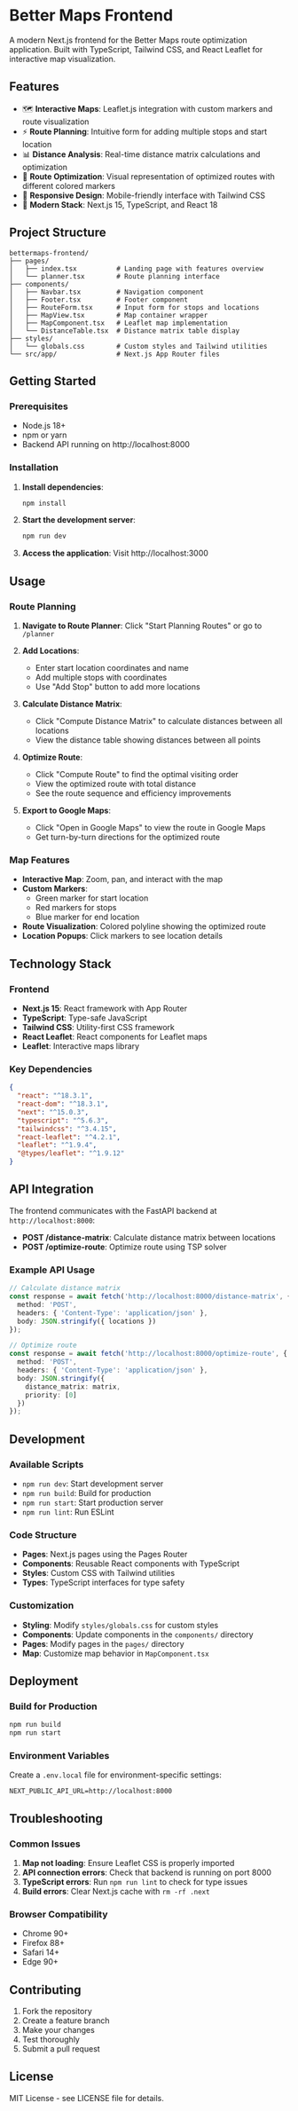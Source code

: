 # Better Maps Frontend

A modern Next.js frontend for the Better Maps route optimization application. Built with TypeScript, Tailwind CSS, and React Leaflet for interactive map visualization.

## Features

- 🗺️ **Interactive Maps**: Leaflet.js integration with custom markers and route visualization
- ⚡ **Route Planning**: Intuitive form for adding multiple stops and start location
- 📊 **Distance Analysis**: Real-time distance matrix calculations and optimization
- 🎯 **Route Optimization**: Visual representation of optimized routes with different colored markers
- 📱 **Responsive Design**: Mobile-friendly interface with Tailwind CSS
- 🚀 **Modern Stack**: Next.js 15, TypeScript, and React 18

## Project Structure

```
bettermaps-frontend/
├── pages/
│   ├── index.tsx          # Landing page with features overview
│   └── planner.tsx        # Route planning interface
├── components/
│   ├── Navbar.tsx         # Navigation component
│   ├── Footer.tsx         # Footer component
│   ├── RouteForm.tsx      # Input form for stops and locations
│   ├── MapView.tsx        # Map container wrapper
│   ├── MapComponent.tsx   # Leaflet map implementation
│   └── DistanceTable.tsx  # Distance matrix table display
├── styles/
│   └── globals.css        # Custom styles and Tailwind utilities
└── src/app/               # Next.js App Router files
```

## Getting Started

### Prerequisites

- Node.js 18+ 
- npm or yarn
- Backend API running on http://localhost:8000

### Installation

1. **Install dependencies**:
   ```bash
   npm install
   ```

2. **Start the development server**:
   ```bash
   npm run dev
   ```

3. **Access the application**:
   Visit http://localhost:3000

## Usage

### Route Planning

1. **Navigate to Route Planner**: Click "Start Planning Routes" or go to `/planner`

2. **Add Locations**:
   - Enter start location coordinates and name
   - Add multiple stops with coordinates
   - Use "Add Stop" button to add more locations

3. **Calculate Distance Matrix**:
   - Click "Compute Distance Matrix" to calculate distances between all locations
   - View the distance table showing distances between all points

4. **Optimize Route**:
   - Click "Compute Route" to find the optimal visiting order
   - View the optimized route with total distance
   - See the route sequence and efficiency improvements

5. **Export to Google Maps**:
   - Click "Open in Google Maps" to view the route in Google Maps
   - Get turn-by-turn directions for the optimized route

### Map Features

- **Interactive Map**: Zoom, pan, and interact with the map
- **Custom Markers**: 
  - Green marker for start location
  - Red markers for stops
  - Blue marker for end location
- **Route Visualization**: Colored polyline showing the optimized route
- **Location Popups**: Click markers to see location details

## Technology Stack

### Frontend
- **Next.js 15**: React framework with App Router
- **TypeScript**: Type-safe JavaScript
- **Tailwind CSS**: Utility-first CSS framework
- **React Leaflet**: React components for Leaflet maps
- **Leaflet**: Interactive maps library

### Key Dependencies
```json
{
  "react": "^18.3.1",
  "react-dom": "^18.3.1",
  "next": "^15.0.3",
  "typescript": "^5.6.3",
  "tailwindcss": "^3.4.15",
  "react-leaflet": "^4.2.1",
  "leaflet": "^1.9.4",
  "@types/leaflet": "^1.9.12"
}
```

## API Integration

The frontend communicates with the FastAPI backend at `http://localhost:8000`:

- **POST /distance-matrix**: Calculate distance matrix between locations
- **POST /optimize-route**: Optimize route using TSP solver

### Example API Usage

```typescript
// Calculate distance matrix
const response = await fetch('http://localhost:8000/distance-matrix', {
  method: 'POST',
  headers: { 'Content-Type': 'application/json' },
  body: JSON.stringify({ locations })
});

// Optimize route
const response = await fetch('http://localhost:8000/optimize-route', {
  method: 'POST',
  headers: { 'Content-Type': 'application/json' },
  body: JSON.stringify({
    distance_matrix: matrix,
    priority: [0]
  })
});
```

## Development

### Available Scripts

- `npm run dev`: Start development server
- `npm run build`: Build for production
- `npm run start`: Start production server
- `npm run lint`: Run ESLint

### Code Structure

- **Pages**: Next.js pages using the Pages Router
- **Components**: Reusable React components with TypeScript
- **Styles**: Custom CSS with Tailwind utilities
- **Types**: TypeScript interfaces for type safety

### Customization

- **Styling**: Modify `styles/globals.css` for custom styles
- **Components**: Update components in the `components/` directory
- **Pages**: Modify pages in the `pages/` directory
- **Map**: Customize map behavior in `MapComponent.tsx`

## Deployment

### Build for Production

```bash
npm run build
npm run start
```

### Environment Variables

Create a `.env.local` file for environment-specific settings:

```env
NEXT_PUBLIC_API_URL=http://localhost:8000
```

## Troubleshooting

### Common Issues

1. **Map not loading**: Ensure Leaflet CSS is properly imported
2. **API connection errors**: Check that backend is running on port 8000
3. **TypeScript errors**: Run `npm run lint` to check for type issues
4. **Build errors**: Clear Next.js cache with `rm -rf .next`

### Browser Compatibility

- Chrome 90+
- Firefox 88+
- Safari 14+
- Edge 90+

## Contributing

1. Fork the repository
2. Create a feature branch
3. Make your changes
4. Test thoroughly
5. Submit a pull request

## License

MIT License - see LICENSE file for details.